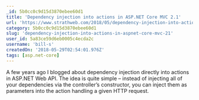 ```yaml
---
_id: 5b0cc0c9d15d3870ebee60d1
title: 'Dependency injection into actions in ASP.NET Core MVC 2.1'
url: 'https://www.strathweb.com/2018/05/dependency-injection-into-actions-in-asp-net-core-mvc-2-1/'
category: 5b0cc0c9d15d3870ebee60d1
slug: 'dependency-injection-into-actions-in-aspnet-core-mvc-21'
user_id: 5a83ce59d6eb0005c4ecda2c
username: 'bill-s'
createdOn: '2018-05-29T02:54:01.976Z'
tags: [asp.net-core]
---
```


A few years ago I blogged about dependency injection directly into actions in ASP.NET Web API. The idea is quite simple – instead of injecting all of your dependencies via the controller’s constructor, you can inject them as parameters into the action handling a given HTTP request.
